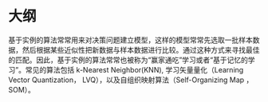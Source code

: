 
# 大纲

基于实例的算法常常用来对决策问题建立模型，这样的模型常常先选取一批样本数据，然后根据某些近似性把新数据与样本数据进行比较。通过这种方式来寻找最佳的匹配。因此，基于实例的算法常常也被称为“赢家通吃”学习或者“基于记忆的学习”。常见的算法包括 k-Nearest Neighbor(KNN), 学习矢量量化（Learning Vector Quantization， LVQ），以及自组织映射算法（Self-Organizing Map ， SOM）。
